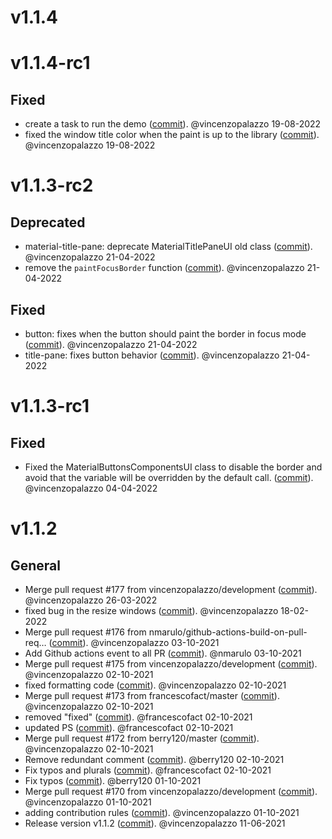 # v1.1.4


# v1.1.4-rc1

## Fixed
- create a task to run the demo ([commit](https://github.com/vincenzopalazzo/material-ui-swing/commit/7bf776a30b8eb4be547310c61083af113aff5f6b)). @vincenzopalazzo 19-08-2022
- fixed the window title color when the paint is up to the library ([commit](https://github.com/vincenzopalazzo/material-ui-swing/commit/2006a7fcee65d5762e885c0b948e14f6daa9e196)). @vincenzopalazzo 19-08-2022

# v1.1.3-rc2

## Deprecated
- material-title-pane: deprecate MaterialTitlePaneUI old class ([commit](https://github.com/vincenzopalazzo/material-ui-swing/commit/fc7e2c81956428e9bf8adf0c3baac1347e0f8255)). @vincenzopalazzo 21-04-2022
- remove the `paintFocusBorder` function ([commit](https://github.com/vincenzopalazzo/material-ui-swing/commit/5696bf23244eea2e82cc80ee5e6083cb87e20e45)). @vincenzopalazzo 21-04-2022

## Fixed
- button: fixes when the button should paint the border in focus mode ([commit](https://github.com/vincenzopalazzo/material-ui-swing/commit/ac510948ca20d45b0d6186020effda2681acc992)). @vincenzopalazzo 21-04-2022
- title-pane: fixes button behavior ([commit](https://github.com/vincenzopalazzo/material-ui-swing/commit/b1d539daee8c402baa719a8ab7ed331ea7a6957d)). @vincenzopalazzo 21-04-2022


# v1.1.3-rc1

## Fixed
- Fixed the MaterialButtonsComponentsUI class to disable the border and avoid that the variable will be overridden by the default call. ([commit](https://github.com/vincenzopalazzo/material-ui-swing/commit/7dbfcbc500a70a4b5259138cd25e9ce5ab469724)). @vincenzopalazzo 04-04-2022


# v1.1.2

## General
- Merge pull request #177 from vincenzopalazzo/development ([commit](https://github.com/vincenzopalazzo/material-ui-swing/commit/bdd26eef3d34cc50c3dc53772f2e49bcc71f1445)). @vincenzopalazzo 26-03-2022
- fixed bug in the resize windows ([commit](https://github.com/vincenzopalazzo/material-ui-swing/commit/93354a50c6eb973db53e6bc9e0fcec2fa08cd9ec)). @vincenzopalazzo 18-02-2022
- Merge pull request #176 from nmarulo/github-actions-build-on-pull-req… ([commit](https://github.com/vincenzopalazzo/material-ui-swing/commit/7001db62199efafd3c5c128f0653bd32f13ceaaa)). @vincenzopalazzo 03-10-2021
- Add Github actions event to all PR ([commit](https://github.com/vincenzopalazzo/material-ui-swing/commit/24f424d7c3f28c5ecc9db1fe2fab51689c773103)). @nmarulo 03-10-2021
- Merge pull request #175 from vincenzopalazzo/development ([commit](https://github.com/vincenzopalazzo/material-ui-swing/commit/bb4b568800a6aee9d6f1943f15c3f75e44d4721f)). @vincenzopalazzo 02-10-2021
- fixed formatting code ([commit](https://github.com/vincenzopalazzo/material-ui-swing/commit/02e86eb02fa397fe28f867f26e35ffed535e7996)). @vincenzopalazzo 02-10-2021
- Merge pull request #173 from francescofact/master ([commit](https://github.com/vincenzopalazzo/material-ui-swing/commit/37bf10b61bb2988bea7e9f81e5287eca10a51f0f)). @vincenzopalazzo 02-10-2021
- removed "fixed" ([commit](https://github.com/vincenzopalazzo/material-ui-swing/commit/a164e06a7cc3993de4c278936bcd4d373abe9786)). @francescofact 02-10-2021
- updated PS ([commit](https://github.com/vincenzopalazzo/material-ui-swing/commit/d51ee762e5fc62980a665f1a10fe2ab8d2e968bc)). @francescofact 02-10-2021
- Merge pull request #172 from berry120/master ([commit](https://github.com/vincenzopalazzo/material-ui-swing/commit/c355cf968d2d791ae0a78c3ac63b2abe9dafffdf)). @vincenzopalazzo 02-10-2021
- Remove redundant comment ([commit](https://github.com/vincenzopalazzo/material-ui-swing/commit/51315789f7238c62aa230dd2bab13ee9e5f53280)). @berry120 02-10-2021
- Fix typos and plurals ([commit](https://github.com/vincenzopalazzo/material-ui-swing/commit/fdb4573085372e93a1fbd0d8e9505f329b713837)). @francescofact 02-10-2021
- Fix typos ([commit](https://github.com/vincenzopalazzo/material-ui-swing/commit/8fda7ea73469a1f6255f35bd63487ed0856e464e)). @berry120 01-10-2021
- Merge pull request #170 from vincenzopalazzo/development ([commit](https://github.com/vincenzopalazzo/material-ui-swing/commit/5581451788706f692e5efa624a9e4e6c8635ffbc)). @vincenzopalazzo 01-10-2021
- adding contribution rules ([commit](https://github.com/vincenzopalazzo/material-ui-swing/commit/195eefdc5a5b91d30fb2073e2887a12bb4e1f0cd)). @vincenzopalazzo 01-10-2021
- Release version v1.1.2 ([commit](https://github.com/vincenzopalazzo/material-ui-swing/commit/e6ca0b89771c2ec99d2afb9af4cf00af373a08af)). @vincenzopalazzo 11-06-2021
